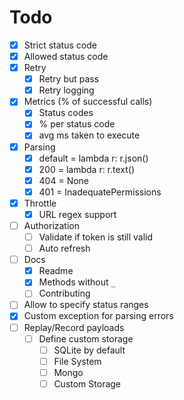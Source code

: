 # Todo
- [x] Strict status code
- [x] Allowed status code
- [x] Retry
  - [x] Retry but pass
  - [x] Retry logging
- [x] Metrics (% of successful calls)
  - [x] Status codes
  - [x] % per status code
  - [x] avg ms taken to execute
- [x] Parsing
  - [x] default = lambda r: r.json()
  - [x] 200 = lambda r: r.text()
  - [x] 404 = None
  - [x] 401 = InadequatePermissions
- [x] Throttle
  - [x] URL regex support
- [ ] Authorization
  - [ ] Validate if token is still valid
  - [ ] Auto refresh
- [ ] Docs
  - [x] Readme
  - [x] Methods without `_`
  - [ ] Contributing
- [ ] Allow to specify status ranges
- [x] Custom exception for parsing errors
- [ ] Replay/Record payloads
  - [ ] Define custom storage
    - [ ] SQLite by default
    - [ ] File System
    - [ ] Mongo
    - [ ] Custom Storage
